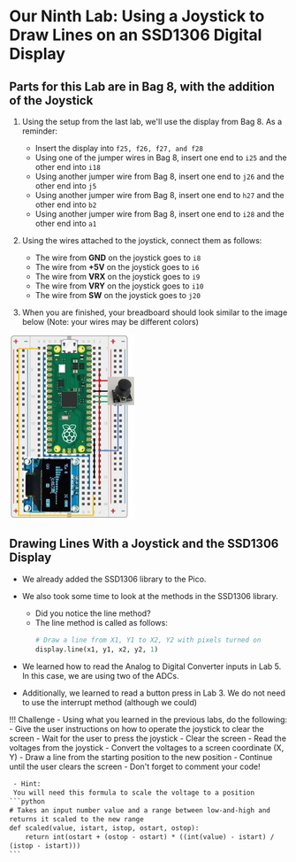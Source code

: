 # Our Ninth Lab: Using a Joystick to Draw Lines on an SSD1306 Digital Display 

## Parts for this Lab are in Bag **8**, with the addition of the Joystick

1. Using the setup from the last lab, we'll use the display from Bag 8.  As a reminder:

    - Insert the display into ```f25, f26, f27, and f28```
    - Using one of the jumper wires in Bag 8, insert one end to ```i25``` and the other end into ```i18```
    - Using another jumper wire from Bag 8, insert one end to ```j26``` and the other end into ```j5```
    - Using another jumper wire from Bag 8, insert one end to ```h27``` and the other end into ```b2```
    - Using another jumper wire from Bag 8, insert one end to ```i28``` and the other end into ```a1```

1. Using the wires attached to the joystick, connect them as follows:
    - The wire from **GND** on the joystick goes to ```i8```
    - The wire from **+5V** on the joystick goes to ```i6```
    - The wire from **VRX** on the joystick goes to ```i9```
    - The wire from **VRY** on the joystick goes to ```i10```
    - The wire from **SW** on the joystick goes to ```j20```

1. When you are finished, your breadboard should look similar to the image below (Note: your wires may be different colors)

![Lab 9](./img/lab9.jpg)

## Drawing Lines With a Joystick and the SSD1306 Display

- We already added the SSD1306 library to the Pico.

- We also took some time to look at the methods in the SSD1306 library.
    - Did you notice the line method?
    - The line method is called as follows:
        ```python
        # Draw a line from X1, Y1 to X2, Y2 with pixels turned on
        display.line(x1, y1, x2, y2, 1)
        ```

- We learned how to read the Analog to Digital Converter inputs in Lab 5.  In this case, we are using two of the ADCs.

- Additionally, we learned to read a button press in Lab 3.  We do not need to use the interrupt method (although we could)

!!! Challenge
    - Using what you learned in the previous labs, do the following:
        - Give the user instructions on how to operate the joystick to clear the screen
        - Wait for the user to press the joystick
        - Clear the screen
        - Read the voltages from the joystick 
        - Convert the voltages to a screen coordinate (X, Y)
        - Draw a line from the starting position to the new position
        - Continue until the user clears the screen
        - Don't forget to comment your code!
     
     - Hint:
     You will need this formula to scale the voltage to a position
    ```python
    # Takes an input number value and a range between low-and-high and returns it scaled to the new range
    def scaled(value, istart, istop, ostart, ostop):
        return int(ostart + (ostop - ostart) * ((int(value) - istart) / (istop - istart)))
    ```

